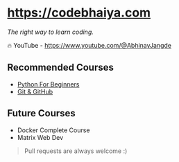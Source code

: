# https://codebhaiya.com

*The right way to learn coding.*

🔥 YouTube - https://www.youtube.com/@AbhinayJangde

## Recommended Courses
- [Python For Beginners](https://www.youtube.com/playlist?list=PLektAlvzRpxGbkecHfD6UZRecAdGPOGTa)
- [Git & GitHub](https://www.youtube.com/playlist?list=PLektAlvzRpxFz9By9JhjDD34vjsd5BYGX)

## Future Courses

- Docker Complete Course
- Matrix Web Dev

> Pull requests are always welcome :)
